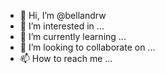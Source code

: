 - 👋 Hi, I’m @bellandrw 
- 👀 I’m interested in ...
- 🌱 I’m currently learning ...
- 💞️ I’m looking to collaborate on ...
- 📫 How to reach me ...

<!---
bellafofinh/bellafofinh is a ✨ special ✨ repository because its `README.md` (this file) appears on your GitHub profile.
You can click the Preview link to take a look at your changes.
--->
